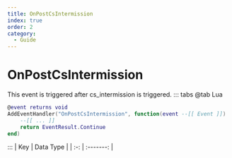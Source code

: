 ```yaml
---
title: OnPostCsIntermission
index: true
order: 2
category:
  - Guide
---
```


# OnPostCsIntermission
This event is triggered after cs_intermission is triggered.
::: tabs
@tab Lua
```lua
@event returns void
AddEventHandler("OnPostCsIntermission", function(event --[[ Event ]])
    --[[ ... ]]
    return EventResult.Continue
end)
```

:::
| Key | Data Type |
| :-: | :-------: |